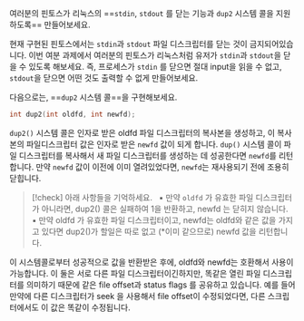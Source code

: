 여러분의 핀토스가 리눅스의 ==`stdin`, `stdout` 를 닫는 기능과 `dup2` 시스템 콜을 지원하도록== 만들어보세요.

현재 구현된 핀토스에서는 `stdin`과 `stdout` 파일 디스크립터를 닫는 것이 금지되어있습니다. 
이번 여분 과제에서 여러분의 핀토스가 리눅스처럼 유저가 `stdin`과 `stdout`을 닫을 수 있도록 해보세요.
즉, 프로세스가 `stdin` 를 닫으면 절대 input을 읽을 수 없고, `stdout`을 닫으면 어떤 것도 출력할 수 없게 만들어보세요.

다음으로는, ==`dup2` 시스템 콜==을 구현해보세요.

```c
int dup2(int oldfd, int newfd);
```

`dup2()` 시스템 콜은 인자로 받은 oldfd 파일 디스크립터의 복사본을 생성하고, 이 복사본의 파일디스크립터 값은 인자로 받은 `newfd` 값이 되게 합니다. 
`dup()` 시스템 콜이 파일 디스크립터를 복사해서 새 파일 디스크립터를 생성하는 데 성공한다면 `newfd`를 리턴합니다. 만약 `newfd` 값이 이전에 이미 열려있었다면, `newfd`는 재사용되기 전에 조용히 닫힙니다. 

>[!check] 아래 사항들을 기억하세요.   
▪️ 만약 `oldfd` 가 유효한 파일 디스크립터가 아니라면, dup2() 콜은 실패하여 1을 반환하고, newfd 는 닫히지 않습니다.   
▪️ 만약 oldfd 가 유효한 파일 디스크립터이고, newfd는 oldfd와 같은 값을 가지고 있다면 dup2()가 할일은 따로 없고 (*이미 같으므로) newfd 값을 리턴합니다. 

이 시스템콜로부터 성공적으로 값을 반환받은 후에, oldfd와 newfd는 호환해서 사용이 가능합니다.
이 둘은 서로 다른 파일 디스크립터이긴하지만, 똑같은 열린 파일 디스크립터를 의미하기 때문에 같은 file offset과 status flags 를 공유하고 있습니다. 
예를 들어 만약에 다른 디스크립터가 seek 을 사용해서 file offset이 수정되었다면, 다른 스크립터에서도 이 값은 똑같이 수정됩니다.